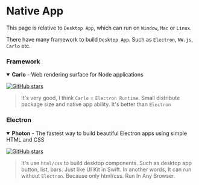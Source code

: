 # Native App

This page is relative to `Desktop App`, which can run on `Window`, `Mac` or `Linux`.

There have many framework to build `Desktop App`. Such as `Electron`, `NW.js`, `Carlo` etc.

### Framework

<details open>
<summary><strong>Carlo</strong> - Web rendering surface for Node applications</summary>

[![GitHub stars](https://img.shields.io/github/stars/GoogleChromeLabs/carlo?style=flat-square)](https://github.com/GoogleChromeLabs/carlo)

> It's very good, I think `Carlo` = `Electron Runtime`.
> Small distribute package size and native app ability. It's better than `Electron`

</details>

### Electron

<details open>
<summary><strong>Photon</strong> - The fastest way to build beautiful Electron apps using simple HTML and CSS</summary>

[![GitHub stars](https://img.shields.io/github/stars/connors/photon?style=flat-square)](https://github.com/connors/photon)

> It's use `html/css` to build desktop components. Such as desktop app button, list, bars. Just like UI Kit in Swift.
> In another words, It can run without `Electron`. Because only html/css. Run In Any Browser.

</details>
